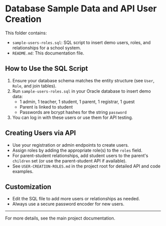 # Database Sample Data and API User Creation

This folder contains:

- `sample-users-roles.sql`: SQL script to insert demo users, roles, and relationships for a school system.
- `README.md`: This documentation file.

## How to Use the SQL Script

1. Ensure your database schema matches the entity structure (see `User`, `Role`, and join tables).
2. Run `sample-users-roles.sql` in your Oracle database to insert demo data:
   - 1 admin, 1 teacher, 1 student, 1 parent, 1 registrar, 1 guest
   - Parent is linked to student
   - Passwords are bcrypt hashes for the string `password`
3. You can log in with these users or use them for API testing.

## Creating Users via API

- Use your registration or admin endpoints to create users.
- Assign roles by adding the appropriate role(s) to the `roles` field.
- For parent-student relationships, add student users to the parent's `children` set (or use the parent-student API if available).
- See `USER-CREATION-ROLES.md` in the project root for detailed API and code examples.

## Customization

- Edit the SQL file to add more users or relationships as needed.
- Always use a secure password encoder for new users.

---

For more details, see the main project documentation.
